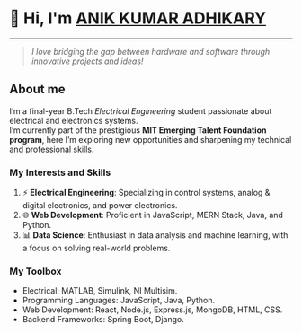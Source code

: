 # 👋 Hi, I'm [ANIK KUMAR ADHIKARY](https://in.linkedin.com/in/anik-adhikary-2625162a7)  

---

>_I love bridging the gap between hardware and software through innovative projects and ideas!_
<!-- The appearance of yellow wiggly lines indicates a violation of MD013 - Line length, a rule that activates when any line exceeds the established limit of 80 characters. Rectifying this issue will hamper the aesthetic appeal of my profile bio-->
## About me

I’m a final-year B.Tech _Electrical Engineering_ student passionate about electrical and electronics systems.  
I’m currently part of the prestigious **MIT Emerging Talent Foundation program**, here I’m exploring new opportunities and sharpening my technical and professional skills.

### My Interests and Skills  

1. ⚡ **Electrical Engineering**: Specializing in control systems, analog & digital electronics, and power electronics.  
2. 🌐 **Web Development**: Proficient in JavaScript, MERN Stack, Java, and Python.  
3. 📊 **Data Science**: Enthusiast in data analysis and machine learning, with a focus on solving real-world problems.  

### My Toolbox

* Electrical: MATLAB, Simulink, NI Multisim.
* Programming Languages: JavaScript, Java, Python.  
* Web Development: React, Node.js, Express.js, MongoDB, HTML, CSS.  
* Backend Frameworks: Spring Boot, Django.  
